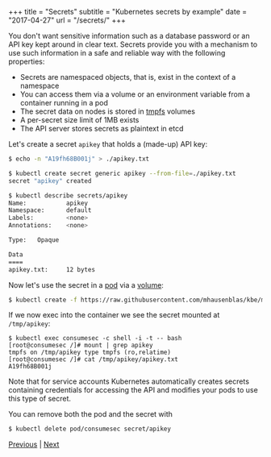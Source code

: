 +++
title = "Secrets"
subtitle = "Kubernetes secrets by example"
date = "2017-04-27"
url = "/secrets/"
+++

You don't want sensitive information such as a database password or an
API key kept around in clear text. Secrets provide you with a mechanism
to use such information in a safe and reliable way with the following properties:

- Secrets are namespaced objects, that is, exist in the context of a namespace
- You can access them via a volume or an environment variable from a container running in a pod
- The secret data on nodes is stored in [tmpfs](https://www.kernel.org/doc/Documentation/filesystems/tmpfs.txt) volumes
- A per-secret size limit of 1MB exists
- The API server stores secrets as plaintext in etcd

Let's create a secret `apikey` that holds a (made-up) API key:

```bash
$ echo -n "A19fh68B001j" > ./apikey.txt

$ kubectl create secret generic apikey --from-file=./apikey.txt
secret "apikey" created

$ kubectl describe secrets/apikey
Name:           apikey
Namespace:      default
Labels:         <none>
Annotations:    <none>

Type:   Opaque

Data
====
apikey.txt:     12 bytes
```

Now let's use the secret in a [pod](https://github.com/mhausenblas/kbe/blob/master/specs/secrets/pod.yaml)
via a [volume](/volumes/):


```bash
$ kubectl create -f https://raw.githubusercontent.com/mhausenblas/kbe/master/specs/secrets/pod.yaml
```

If we now exec into the container we see the secret mounted at `/tmp/apikey`:

```
$ kubectl exec consumesec -c shell -i -t -- bash
[root@consumesec /]# mount | grep apikey
tmpfs on /tmp/apikey type tmpfs (ro,relatime)
[root@consumesec /]# cat /tmp/apikey/apikey.txt
A19fh68B001j
```

Note that for service accounts Kubernetes automatically creates secrets containing
credentials for accessing the API and modifies your pods to use this type of secret.

You can remove both the pod and the secret with

```bash
$ kubectl delete pod/consumesec secret/apikey
```

[Previous](/volumes) | [Next](/logging)
